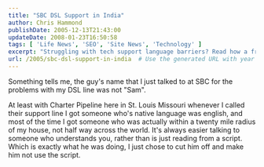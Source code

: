 ```yaml
---
title: "SBC DSL Support in India"
author: Chris Hammond
publishDate: 2005-12-13T21:43:00
updateDate: 2008-01-23T16:50:58
tags: [ 'Life News', 'SEO', 'Site News', 'Technology' ]
excerpt: "Struggling with tech support language barriers? Read how a frustrating call led to better communication with a helpful tip for better support experiences."
url: /2005/sbc-dsl-support-in-india  # Use the generated URL with year
---
```

<P>Something tells me, the guy's name that I just talked to at SBC for the problems with my DSL line was not "Sam".</P> <P>At least with Charter Pipeline here in St. Louis Missouri whenever I called their support line I got someone who's native language was english, and most of the time I got someone who was actually within a twenty mile radius of my house, not half way across the world. It's always easier talking to someone who understands you, rather than is just reading from a script. Which is exactly what he was doing, I just chose to cut him off and make him not use the script.</P>

